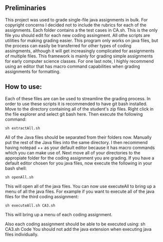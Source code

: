 ## Preliminaries
This project was used to grade single-file java assignments in bulk. For copyright concerns I decided not to include the rubrics for each of the assignments. Each folder contains a the test cases in CA.sh. This is the only file you should edit for each new coding assingment. All othe scripts are utilities for  making grading easier. This program only works on java files, but the process can easily be transferred for other types of coding assingments, although it will get increasingly complicated for assignments of multiple files. This framework is mainly for grading simple assignments for early computer science classes. For one last note, I highly recommend using an editor that has macro command capabilities when grading assignments for formatting. 

## How to use:

Each of these files are can be used to streamline the grading process. In 
order to use these scripts it is recommended to have git bash installed. 
Move to the directory containing all of the student's zip files. Right click 
in the file explorer and select git bash here. Then execute the following 
command:

```
sh extractAll.sh
```
All of the Java files should be separated from their folders now. Manually put
the rest of the Java files into the same directory. I then recommend having 
notepad ++ as your default editor because it has macro commands which you can 
make use of. Next move all of your directories to the appropiate folder 
for the coding assignment you are grading. If you have a default editor 
chosen for you java files, now execute the following in your bash shell:

```
sh openAll.sh
```

This will open all of the java files. 
You can now use executeAll to bring up a  menu of all the java files. For 
example if you want to execute all of the java files for the third coding
assignment:
```
sh executeAll.sh CA3.sh
```

This will bring up a menu of each coding assignment. 

Also each coding assignment should be able to be executed using:
sh CA3.sh Code 
You should not add the java extension when executing java files individually.

